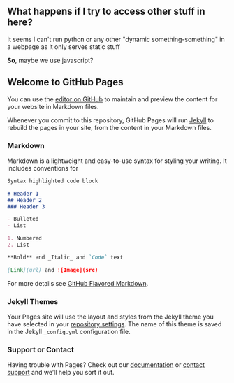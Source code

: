 ## What happens if I try to access other stuff in here?
It seems I can't run python or any other "dynamic something-something" in a webpage as it only serves static stuff

**So**, maybe we use javascript?

<div id="helo"></div>
<div id="mebbe"></div>

<script>
  document.getElementById("helo").innerHTML = "Text added by JavaScript code";
  //document.getElementById("mebbe").innerHTML = "p";
  //readTextFile("file://C:\Users\Algor\Documents\Openpose\openpose-master\README.md");
  document.getElementById("mebbe").innerHTML = "'lp";
  //document.getElementById("mebbe").innerHTML = readTextFile("file://C:\Users\Algor\Documents\Openpose\openpose-master\README.md");
  //document.getElementById("mebbe").innerHTML = "'elp";
  //readTextFile("file://A_Close_keypoints.json");
  //document.getElementById("mebbe").innerHTML = "help";
  //document.getElementById("mebbe").innerHTML = readTextFile("file://A_Close_keypoints.json");
  
  
  
  function readTextFile(file)
  {
    var rawFile = new XMLHttpRequest();
    rawFile.open("GET", file, false);
    rawFile.onreadystatechange = function ()
    {
        if(rawFile.readyState === 4)
        {
            if(rawFile.status === 200 || rawFile.status == 0)
            {
                var allText = rawFile.responseText;
                alert(allText);
            }
        }
    }
    rawFile.send(null);
  }
  
</script>


## Welcome to GitHub Pages

You can use the [editor on GitHub](https://github.com/ethanosullivan-wip/Some_DanceDanceDoppelution_Testing/edit/main/README.md) to maintain and preview the content for your website in Markdown files.

Whenever you commit to this repository, GitHub Pages will run [Jekyll](https://jekyllrb.com/) to rebuild the pages in your site, from the content in your Markdown files.

### Markdown

Markdown is a lightweight and easy-to-use syntax for styling your writing. It includes conventions for

```markdown
Syntax highlighted code block

# Header 1
## Header 2
### Header 3

- Bulleted
- List

1. Numbered
2. List

**Bold** and _Italic_ and `Code` text

[Link](url) and ![Image](src)
```

For more details see [GitHub Flavored Markdown](https://guides.github.com/features/mastering-markdown/).

### Jekyll Themes

Your Pages site will use the layout and styles from the Jekyll theme you have selected in your [repository settings](https://github.com/ethanosullivan-wip/Some_DanceDanceDoppelution_Testing/settings/pages). The name of this theme is saved in the Jekyll `_config.yml` configuration file.

### Support or Contact

Having trouble with Pages? Check out our [documentation](https://docs.github.com/categories/github-pages-basics/) or [contact support](https://support.github.com/contact) and we’ll help you sort it out.
